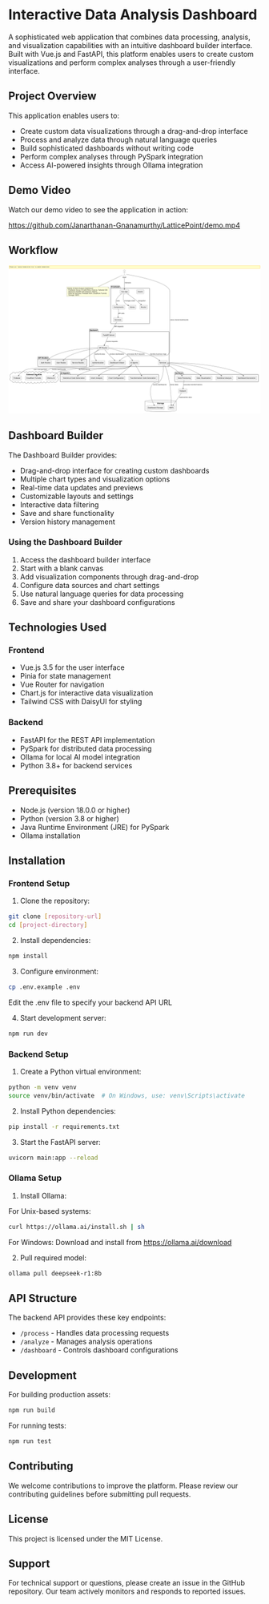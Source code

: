 # Interactive Data Analysis Dashboard

A sophisticated web application that combines data processing, analysis, and visualization capabilities with an intuitive dashboard builder interface. Built with Vue.js and FastAPI, this platform enables users to create custom visualizations and perform complex analyses through a user-friendly interface.

## Project Overview

This application enables users to:
- Create custom data visualizations through a drag-and-drop interface
- Process and analyze data through natural language queries
- Build sophisticated dashboards without writing code
- Perform complex analyses through PySpark integration
- Access AI-powered insights through Ollama integration

## Demo Video

Watch our demo video to see the application in action:

https://github.com/Janarthanan-Gnanamurthy/LatticePoint/demo.mp4

## Workflow

![Interactive Data Analysis Workflow](./workflow.png)

## Dashboard Builder

The Dashboard Builder provides:
- Drag-and-drop interface for creating custom dashboards
- Multiple chart types and visualization options
- Real-time data updates and previews
- Customizable layouts and settings
- Interactive data filtering
- Save and share functionality
- Version history management

### Using the Dashboard Builder

1. Access the dashboard builder interface
2. Start with a blank canvas
3. Add visualization components through drag-and-drop
4. Configure data sources and chart settings
5. Use natural language queries for data processing
6. Save and share your dashboard configurations

## Technologies Used

### Frontend
- Vue.js 3.5 for the user interface
- Pinia for state management
- Vue Router for navigation
- Chart.js for interactive data visualization
- Tailwind CSS with DaisyUI for styling

### Backend
- FastAPI for the REST API implementation
- PySpark for distributed data processing
- Ollama for local AI model integration
- Python 3.8+ for backend services

## Prerequisites

- Node.js (version 18.0.0 or higher)
- Python (version 3.8 or higher)
- Java Runtime Environment (JRE) for PySpark
- Ollama installation

## Installation

### Frontend Setup

1. Clone the repository:
```bash
git clone [repository-url]
cd [project-directory]
```

2. Install dependencies:
```bash
npm install
```

3. Configure environment:
```bash
cp .env.example .env
```
Edit the .env file to specify your backend API URL

4. Start development server:
```bash
npm run dev
```

### Backend Setup

1. Create a Python virtual environment:
```bash
python -m venv venv
source venv/bin/activate  # On Windows, use: venv\Scripts\activate
```

2. Install Python dependencies:
```bash
pip install -r requirements.txt
```

3. Start the FastAPI server:
```bash
uvicorn main:app --reload
```

### Ollama Setup

1. Install Ollama:

For Unix-based systems:
```bash
curl https://ollama.ai/install.sh | sh
```

For Windows:
Download and install from https://ollama.ai/download

2. Pull required model:
```bash
ollama pull deepseek-r1:8b
```

## API Structure

The backend API provides these key endpoints:
- `/process` - Handles data processing requests
- `/analyze` - Manages analysis operations
- `/dashboard` - Controls dashboard configurations

## Development

For building production assets:
```bash
npm run build
```

For running tests:
```bash
npm run test
```

## Contributing

We welcome contributions to improve the platform. Please review our contributing guidelines before submitting pull requests.

## License

This project is licensed under the MIT License.

## Support

For technical support or questions, please create an issue in the GitHub repository. Our team actively monitors and responds to reported issues.